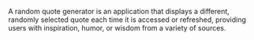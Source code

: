 A random quote generator is an application that displays a different, 
randomly selected quote each time it is accessed or refreshed, 
providing users with inspiration, humor, 
or wisdom from a variety of sources.
